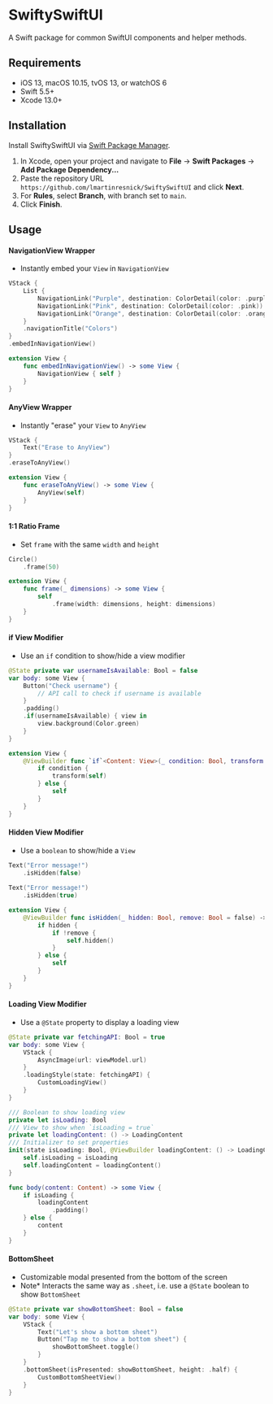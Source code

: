 # SwiftySwiftUI

A Swift package for common SwiftUI components and helper methods. 

## Requirements 

- iOS 13, macOS 10.15, tvOS 13, or watchOS 6 
- Swift 5.5+
- Xcode 13.0+

## Installation

Install SwiftySwiftUI via [Swift Package Manager](https://swift.org/package-manager/).

1. In Xcode, open your project and navigate to **File** → **Swift Packages** → **Add Package Dependency...**
2. Paste the repository URL `https://github.com/lmartinresnick/SwiftySwiftUI` and click **Next**.
3. For **Rules**, select **Branch**, with branch set to `main`.
4. Click **Finish**.

## Usage

#### NavigationView Wrapper

- Instantly embed your `View` in `NavigationView`

```swift
VStack {
    List {
        NavigationLink("Purple", destination: ColorDetail(color: .purple))
        NavigationLink("Pink", destination: ColorDetail(color: .pink))
        NavigationLink("Orange", destination: ColorDetail(color: .orange))
    }
    .navigationTitle("Colors")
}
.embedInNavigationView()
```

```swift
extension View {
    func embedInNavigationView() -> some View {
        NavigationView { self }
    }
}
```

#### AnyView Wrapper

- Instantly "erase" your `View` to `AnyView`

```swift
VStack {
    Text("Erase to AnyView")
}
.eraseToAnyView()
```

```swift
extension View {
    func eraseToAnyView() -> some View {
        AnyView(self)
    }
}
```

#### 1:1 Ratio Frame

- Set `frame` with the same `width` and `height`

```swift
Circle()
    .frame(50)
```

```swift
extension View {
    func frame(_ dimensions) -> some View {
        self
            .frame(width: dimensions, height: dimensions)
    }
}
```

#### if View Modifier

- Use an `if` condition to show/hide a view modifier

```swift
@State private var usernameIsAvailable: Bool = false
var body: some View {
    Button("Check username") {
        // API call to check if username is available
    }
    .padding()
    .if(usernameIsAvailable) { view in
        view.background(Color.green)
    }
}
```

```swift
extension View {
    @ViewBuilder func `if`<Content: View>(_ condition: Bool, transform: (Self) -> Content) -> some View {
        if condition {
            transform(self)
        } else {
            self
        }
    }
}
```

#### Hidden View Modifier

- Use a `boolean` to show/hide a `View`

```swift
Text("Error message!")
    .isHidden(false)
        
Text("Error message!")
    .isHidden(true)
```

```swift
extension View {
    @ViewBuilder func isHidden(_ hidden: Bool, remove: Bool = false) -> some View {
        if hidden {
            if !remove {
                self.hidden()
            }
        } else {
            self
        }
    }
}
```

#### Loading View Modifier

- Use a `@State` property to display a loading view

```swift
@State private var fetchingAPI: Bool = true
var body: some View {
    VStack {
        AsyncImage(url: viewModel.url)
    }
    .loadingStyle(state: fetchingAPI) {
        CustomLoadingView()
    }
}

```

```swift
/// Boolean to show loading view
private let isLoading: Bool
/// View to show when `isLoading = true`
private let loadingContent: () -> LoadingContent
/// Initializer to set properties
init(state isLoading: Bool, @ViewBuilder loadingContent: () -> LoadingContent) {
    self.isLoading = isLoading
    self.loadingContent = loadingContent()
}

func body(content: Content) -> some View {
    if isLoading {
        loadingContent
            .padding()
    } else {
        content
    }
}
```

#### BottomSheet

- Customizable modal presented from the bottom of the screen
 - Note* Interacts the same way as `.sheet`, i.e. use a `@State` boolean to show `BottomSheet`

```swift
@State private var showBottomSheet: Bool = false
var body: some View {
    VStack {
        Text("Let's show a bottom sheet")
        Button("Tap me to show a bottom sheet") {
            showBottomSheet.toggle()
        }
    }
    .bottomSheet(isPresented: showBottomSheet, height: .half) {
        CustomBottomSheetView()
    }
}
```



